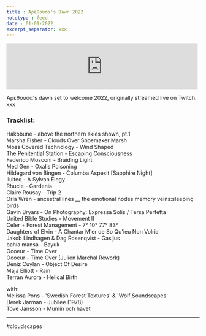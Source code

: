 ```yaml
---
title : Ἀρέθουσα's Dawn 2022
notetype : feed
date : 01-01-2022
excerpt_separator: xxx
---
```


<iframe width="99%" height="120" src="https://www.mixcloud.com/widget/iframe/?hide_cover=1&feed=%2Feveningoflight%2Farethousas-dawn-2022%2F" frameborder="0" ></iframe>

Ἀρέθουσα’s dawn set to welcome 2022, originally streamed live on Twitch. xxx

### Tracklist:

Hakobune - above the northern skies shown, pt.1  
Marsha Fisher - Clouds Over Shoemaker Marsh  
Moss Covered Technology - Wind Shaped  
The Penitential Station - Escaping Consciousness  
Federico Mosconi - Braiding Light  
Med Gen - Oxalis Poisoning  
Hildegard von Bingen - Columba Aspexit \[Sapphire Night\]  
Iluiteq - A Sylvan Elegy  
Rhucle - Gardenia  
Claire Rousay - Trip 2  
Orla Wren - ancestral lines __ the emotional nodes:memory veins:sleeping birds  
Gavin Bryars - On Photography: Expressa Solis / Tersa Perfetta  
United Bible Studies - Movement II  
Celer + Forest Management - 7° 10° 77° 83°  
Daughters of Elvin - A Chantar M'er de So Qu'ieu Non Volria  
Jakob Lindhagen & Dag Rosenqvist - Gasljus  
bahía mansa - Bayuk  
Ocoeur - Time Over  
Ocoeur - Time Over (Julien Marchal Rework)  
Deniz Cuylan - Object Of Desire  
Maja Elliott - Rain  
Terran Aurora - Helical Birth

with:  
Melissa Pons - 'Swedish Forest Textures' & 'Wolf Soundscapes'  
Derek Jarman - Jubilee (1978)  
Tove Jansson - Mumin och havet

---

#cloudscapes